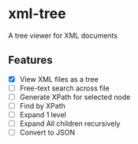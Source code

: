 # xml-tree
A tree viewer for XML documents

## Features
- [x] View XML files as a tree
- [ ] Free-text search across file
- [ ] Generate XPath for selected node
- [ ] Find by XPath
- [ ] Expand 1 level
- [ ] Expand All children recursively
- [ ] Convert to JSON